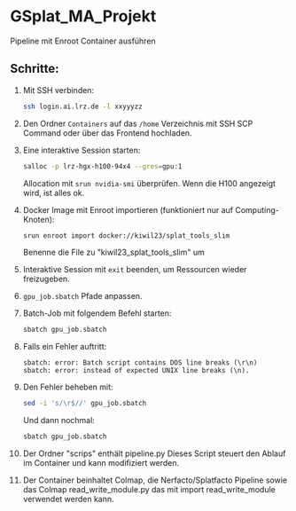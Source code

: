 # GSplat_MA_Projekt

Pipeline mit Enroot Container ausführen

## Schritte:

1. Mit SSH verbinden:
   ```bash
   ssh login.ai.lrz.de -l xxyyyzz
   ```

2. Den Ordner `Containers` auf das `/home` Verzeichnis mit SSH SCP Command oder über das Frontend hochladen.

3. Eine interaktive Session starten:
   ```bash
   salloc -p lrz-hgx-h100-94x4 --gres=gpu:1
   ```
   Allocation mit `srun nvidia-smi` überprüfen. Wenn die H100 angezeigt wird, ist alles ok.

4. Docker Image mit Enroot importieren (funktioniert nur auf Computing-Knoten):
   ```bash
   srun enroot import docker://kiwil23/splat_tools_slim
   ```
   Benenne die File zu "kiwil23_splat_tools_slim" um

5. Interaktive Session mit `exit` beenden, um Ressourcen wieder freizugeben.

8. `gpu_job.sbatch` Pfade anpassen.

9. Batch-Job mit folgendem Befehl starten:
   ```bash
   sbatch gpu_job.sbatch
   ```

10. Falls ein Fehler auftritt:
    ```
    sbatch: error: Batch script contains DOS line breaks (\r\n)
    sbatch: error: instead of expected UNIX line breaks (\n).
    ```

11. Den Fehler beheben mit:
    ```bash
    sed -i 's/\r$//' gpu_job.sbatch
    ```
    Und dann nochmal:
    ```bash
    sbatch gpu_job.sbatch
    ```
12. Der Ordner "scrips" enthält pipeline.py Dieses Script steuert den Ablauf im Container und kann modifiziert werden.
13. Der Container beinhaltet Colmap, die Nerfacto/Splatfacto Pipeline sowie das Colmap read_write_module.py das mit import read_write_module verwendet werden kann.
